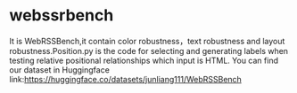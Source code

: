 # webssrbench
It is WebRSSBench,it contain color robustness，text robustness and layout robustness.Position.py is the code for selecting and generating labels when testing relative positional relationships which input is HTML. You can find our dataset in Huggingface link:https://huggingface.co/datasets/junliang111/WebRSSBench

